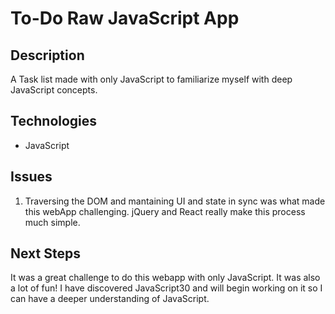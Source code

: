 # To-Do Raw JavaScript App
## Description
A Task list made with only JavaScript to familiarize myself with deep JavaScript concepts.
## Technologies
- JavaScript

## Issues

1. Traversing the DOM and mantaining UI and state in sync was what made this webApp challenging. jQuery and React really make this process much simple.

## Next Steps
It was a great challenge to do this webapp with only JavaScript. It was also a lot of fun! I have discovered JavaScript30 and will begin working on it so I can have a deeper understanding of JavaScript.